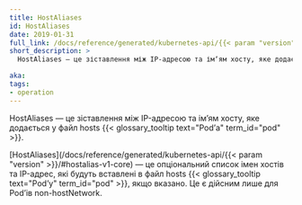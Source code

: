 ```yaml
---
title: HostAliases
id: HostAliases
date: 2019-01-31
full_link: /docs/reference/generated/kubernetes-api/{{< param "version" >}}/#hostalias-v1-core
short_description: >
  HostAliases — це зіставлення між IP-адресою та імʼям хосту, яке додається у файл hosts {{< glossary_tooltip text="Podʼа" term_id="pod" >}}.

aka:
tags:
- operation
---
```

HostAliases — це зіставлення між IP-адресою та імʼям хосту, яке додається у файл hosts {{< glossary_tooltip text="Podʼа" term_id="pod" >}}.

<!--more-->

[HostAliases](/docs/reference/generated/kubernetes-api/{{< param "version" >}}/#hostalias-v1-core) — це опціональний список імен хостів та IP-адрес, які будуть вставлені в файл hosts {{< glossary_tooltip text="Podʼу" term_id="pod" >}}, якщо вказано. Це є дійсним лише для Podʼів non-hostNetwork.
